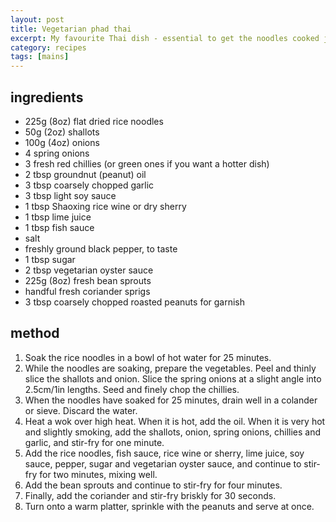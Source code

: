 ```yaml
---
layout: post
title: Vegetarian phad thai
excerpt: My favourite Thai dish - essential to get the noodles cooked just right - still a bit firm but sticky as well so the peanuts coat them
category: recipes
tags: [mains]
---
```


ingredients
-----------

* 225g (8oz) flat dried rice noodles
* 50g (2oz) shallots
* 100g (4oz) onions
* 4 spring onions
* 3 fresh red chillies (or green ones if you want a hotter dish)
* 2 tbsp groundnut (peanut) oil
* 3 tbsp coarsely chopped garlic
* 3 tbsp light soy sauce
* 1 tbsp Shaoxing rice wine or dry sherry
* 1 tbsp lime juice
* 1 tbsp fish sauce
* salt
* freshly ground black pepper, to taste
* 1 tbsp sugar
* 2 tbsp vegetarian oyster sauce
* 225g (8oz) fresh bean sprouts
* handful fresh coriander sprigs
* 3 tbsp coarsely chopped roasted peanuts for garnish

method
------

1. Soak the rice noodles in a bowl of hot water for 25 minutes.
2. While the noodles are soaking, prepare the vegetables. Peel and thinly slice the shallots and onion. Slice the spring onions at a slight angle into 2.5cm&#47;1in lengths. Seed and finely chop the chillies.
3. When the noodles have soaked for 25 minutes, drain well in a colander or sieve. Discard the water.
4. Heat a wok over high heat. When it is hot, add the oil. When it is very hot and slightly smoking, add the shallots, onion, spring onions, chillies and garlic, and stir-fry for one minute.
5. Add the rice noodles, fish sauce, rice wine or sherry, lime juice, soy sauce, pepper, sugar and vegetarian oyster sauce, and continue to stir-fry for two minutes, mixing well.
6. Add the bean sprouts and continue to stir-fry for four minutes.
7. Finally, add the coriander and stir-fry briskly for 30 seconds.
8. Turn onto a warm platter, sprinkle with the peanuts and serve at once.
